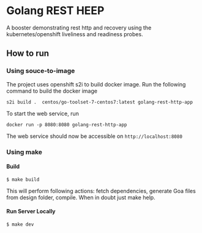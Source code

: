 # Golang REST HEEP
A booster demonstrating rest http and recovery using the kubernetes/openshift liveliness and readiness probes.

## How to run
### Using souce-to-image
The project uses openshift s2i to build docker image. Run the following command to build the docker image

` s2i build .  centos/go-toolset-7-centos7:latest golang-rest-http-app `

To start the web service, run

` docker run -p 8080:8080 golang-rest-http-app `

The web service should now be accessible on ` http://localhost:8080 `

### Using make
#### Build
```
$ make build
```
This will perform following actions: fetch dependencies, generate Goa files from design folder, compile. When in doubt just make help.

#### Run Server Locally
```
$ make dev
```
